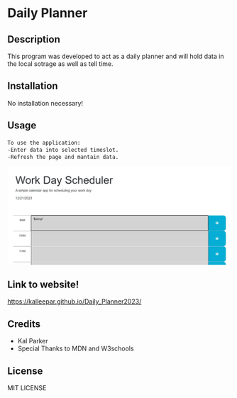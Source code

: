 # Daily Planner

## Description

This program was developed to act as a daily planner and
will hold data in the local sotrage as well as tell time.


## Installation

No installation necessary!

## Usage

    To use the application:
    -Enter data into selected timeslot.
    -Refresh the page and mantain data.

![Alt text](./Assets/Daily_Planner2023sample.jpg)

## Link to website!
https://kalleepar.github.io/Daily_Planner2023/

## Credits

- Kal Parker
- Special Thanks to MDN and W3schools

## License

MIT LICENSE